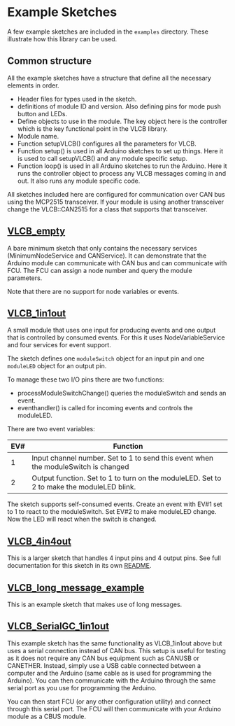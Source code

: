 # Example Sketches
A few example sketches are included in the `examples` directory.
These illustrate how this library can be used.

## Common structure
All the example sketches have a structure that define all the necessary
elements in order.

* Header files for types used in the sketch.
* definitions of module ID and version. Also defining pins for mode push button and LEDs.
* Define objects to use in the module. 
  The key object here is the controller which is the key functional point in the VLCB library.
* Module name. 
* Function setupVLCB() configures all the parameters for VLCB.
* Function setup() is used in all Arduino sketches to set up things.
  Here it is used to call setupVLCB() and any module specific setup.
* Function loop() is used in all Arduino sketches to run the Arduino.
  Here it runs the controller object to process any VLCB messages coming in and out.
  It also runs any module specific code.

All sketches included here are configured for communication over CAN bus
using the MCP2515 transceiver.
If your module is using another transceiver change the VLCB::CAN2515 for 
a class that supports that transceiver.

## [VLCB_empty](../examples/VLCB_empty/VLCB_empty.ino)
A bare minimum sketch that only contains the necessary services (MinimumNodeService
and CANService). 
It can demonstrate that the Arduino module can communicate with CAN bus
and can communicate with FCU.
The FCU can assign a node number and query the module parameters.

Note that there are no support for node variables or events.

## [VLCB_1in1out](../examples/VLCB_1in1out/VLCB_1in1out.ino)
A small module that uses one input for producing events and one output that
is controlled by consumed events. 
For this it uses NodeVariableService and four services for event support.

The sketch defines one `moduleSwitch` object for an input pin 
and one `moduleLED` object for an output pin.

To manage these two I/O pins there are two functions:
* processModuleSwitchChange() queries the moduleSwitch and sends an event.
* eventhandler() is called for incoming events and controls the moduleLED.

There are two event variables:

| EV# | Function                                                                                  |
|-----|-------------------------------------------------------------------------------------------|
| 1   | Input channel number. Set to 1 to send this event when the moduleSwitch is changed        |
| 2   | Output function. Set to 1 to turn on the moduleLED. Set to 2 to make the moduleLED blink. |

The sketch supports self-consumed events. 
Create an event with EV#1 set to 1 to react to the moduleSwitch. 
Set EV#2 to make moduleLED change.
Now the LED will react when the switch is changed.

## [VLCB_4in4out](../examples/VLCB_4in4out/VLCB_4in4out.ion)
This is a larger sketch that handles 4 input pins and 4 output pins.
See full documentation for this sketch in its own [README](../docs/VLCB4in4out_README.md).

## [VLCB_long_message_example](../examples/VLCB_long_message_example/VLCB_long_message_example.ino)
This is an example sketch that makes use of long messages.

## [VLCB_SerialGC_1in1out](../examples/VLCB_SerialGC_1in1out/VLCB_SerialGC_1in1out.ino)
This example sketch has the same functionality as VLCB_1in1out above
but uses a serial connection instead of CAN bus.
This setup is useful for testing as it does not require any CAN bus equipment
such as CANUSB or CANETHER. 
Instead, simply use a USB cable connected between a computer and the Arduino
(same cable as is used for programming the Arduino).
You can then communicate with the Arduino through the same serial port as you
use for programming the Arduino.

You can then start FCU (or any other configuration utility) and connect through
this serial port.
The FCU will then communicate with your Arduino module as a CBUS module.
